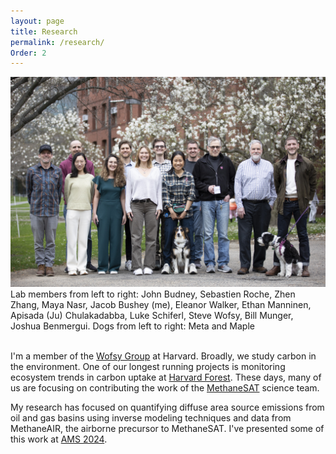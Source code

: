 ```yaml
---
layout: page
title: Research
permalink: /research/
Order: 2
---
```


<div class="flex-container">
     <img class="img-circle-large" src="/images/Wofsy_Group_03.jpg">
     <figcaption class="caption">Lab members from left to right: John Budney, Sebastien Roche, Zhen Zhang, Maya Nasr, Jacob Bushey (me), Eleanor Walker, Ethan Manninen, Apisada (Ju) Chulakadabba, Luke Schiferl, Steve Wofsy, Bill Munger, Joshua Benmergui. Dogs from left to right: Meta and Maple</figcaption>
  </div>
<br>

I'm a member of the <a href="https://atmos.seas.harvard.edu/">Wofsy Group</a> at Harvard. Broadly, we study carbon in the environment. One of our longest running projects is monitoring ecosystem trends in carbon uptake at <a href="https://harvardforest.fas.harvard.edu/">Harvard Forest</a>. These days, many of us are focusing on contributing the work of the <a href="https://www.methanesat.org/">MethaneSAT</a> science team.

My research has focused on quantifying diffuse area source emissions from oil and gas basins using inverse modeling techniques and data from MethaneAIR, the airborne precursor to MethaneSAT. I've presented some of this work at <a href="https://ams.confex.com/ams/104ANNUAL/meetingapp.cgi/Paper/429005">AMS 2024</a>.

<!--
Varon, D.J., D.J. Jacob, M. Sulprizio, L.A. Estrada, W.B. Downs, L. Shen, S.E. Hancock, H. Nesser, Z. Qu, E. Penn, Z. Chen, X. Lu, A. Lorente, A. Tewari, and C.A. Randles, [Integrated Methane Inversion (IMI 1.0): a user-friendly, cloud-based facility for inferring high-resolution methane emissions from TROPOMI satellite observations](https://gmd.copernicus.org/articles/15/5787/2022/), Geosci. Model Dev., 15, 5787–5805,  https://doi.org/10.5194/gmd-15-5787-2022, 2022.

Martin, R.V., S.D. Eastham, L. Bindle, E.W. Lundgren, T.L. Clune, C.A. Keller, W. Downs, D. Zhang, R.A. Lucchesi, M.P. Sulprizio, R.M. Yantosca, Y. Li, L. Estrada, W.M. Putman, B.M. Auer, A.L. Trayanov, S. Pawson, and D. J.  Jacob, [Improved Advection, Resolution, Performance, and Community Access in the New Generation (Version 13) of the High Performance GEOS-Chem Global Atmospheric Chemistry Model (GCHP)](https://gmd.copernicus.org/preprints/gmd-2022-42/), Geophys. Model Dev. Discuss. [preprint], in review, 2022.

Lin, H., M.S. Long, R. Sander, `R.M. Yantosca, L.A. Estrada, L. Shen, and D.J. Jacob, [An adaptive auto-reduction solver for speeding up integration of chemical kinetics in atmospheric chemistry models: implementation and evaluation in the Kinetic Pre-Processor (KPP) version 3.0.0](https://acmg.seas.harvard.edu/files/acmg/files/lin_haipeng_2022.pdf), submitted to JAMES,  https://doi.org/10.31223/X5505V, 2022.
-->
